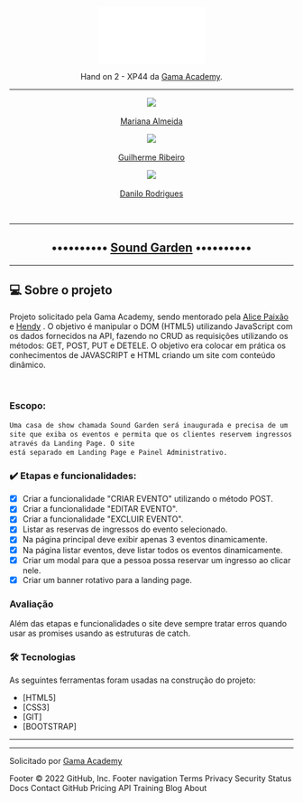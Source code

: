 <p align="center">
<img align="center" height="100" src="img\Sound-logo-white (1).png"></p>

<p align="center">Hand on 2 - XP44 da <a href="https://gama.academy"> Gama Academy</a>.</p>
<hr>
<div align="center">
<a href="https://github.com/Mari-FA"><img src="https://avatars.githubusercontent.com/u/103054618?v=4" width="90px;"><p>Mariana Almeida</a></p>

<a href="https://github.com/GuilhermeRibeiro01"><img src="https://avatars.githubusercontent.com/u/109393052?v=4" width="90px;"><p>Guilherme Ribeiro</a></p>

<a href="https://github.com/danilordev"><img src="https://avatars.githubusercontent.com/u/109250477?v=4" width="90px;"><p>Danilo Rodrigues</a></p>
</div>
<br>


<hr>

<h2 align="center">
•••••••••• <a href="https://danilordev.github.io/sg23-xp44A/">Sound Garden</a> ••••••••••
</h2>
<hr>

<h2>💻 Sobre o projeto</h2>
<p>Projeto solicitado pela Gama Academy, sendo mentorado pela <a href="https://github.com/alicepaixao">Alice Paixão</a> e <a href="https://github.com/fronthendy">Hendy</a> . O objetivo é manipular o DOM (HTML5) utilizando JavaScript com os dados fornecidos na API, fazendo no CRUD as requisições utilizando os métodos: GET, POST, PUT e DETELE. O objetivo era colocar em prática os conhecimentos de JAVASCRIPT e HTML criando um site com conteúdo dinâmico.</p>
<br>


###    Escopo:
    Uma casa de show chamada Sound Garden será inaugurada e precisa de um site que exiba os eventos e permita que os clientes reservem ingressos através da Landing Page. O site 
    está separado em Landing Page e Painel Administrativo.

### ✔️ Etapas e funcionalidades:

- [x] Criar a funcionalidade "CRIAR EVENTO" utilizando o método POST.
- [x] Criar a funcionalidade "EDITAR EVENTO".
- [x] Criar a funcionalidade "EXCLUIR EVENTO".
- [x] Listar as reservas de ingressos do evento selecionado.
- [x] Na página principal deve exibir apenas 3 eventos dinamicamente.
- [x] Na página listar eventos, deve listar todos os eventos dinamicamente.
- [x] Criar um modal para que a pessoa possa reservar um ingresso ao clicar nele.
- [x] Criar um banner rotativo para a landing page.

###  Avaliação
Além das etapas e funcionalidades o site deve sempre tratar erros quando usar as promises usando as estruturas de catch.

### 🛠 Tecnologias

As seguintes ferramentas foram usadas na construção do projeto:

- [HTML5]
- [CSS3]
- [GIT]
- [BOOTSTRAP]

<hr>


<hr>

 <p>Solicitado por <a href="https://github.com/gamaacademy">Gama Academy</a></p>

Footer
© 2022 GitHub, Inc.
Footer navigation
Terms
Privacy
Security
Status
Docs
Contact GitHub
Pricing
API
Training
Blog
About
